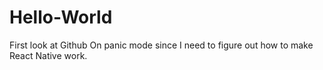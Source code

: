 # Hello-World
First look at Github
On panic mode since I need to figure out how to make React Native work.
